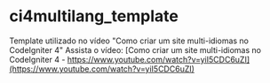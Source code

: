 # ci4multilang_template
Template utilizado no vídeo "Como criar um site multi-idiomas no CodeIgniter 4"
Assista o vídeo: [Como criar um site multi-idiomas no CodeIgniter 4 - https://www.youtube.com/watch?v=yiI5CDC6uZI](https://www.youtube.com/watch?v=yiI5CDC6uZI)
